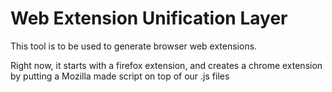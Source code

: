 # Web Extension Unification Layer

This tool is to be used to generate browser web extensions.

Right now, it starts with a firefox extension, and creates a chrome
extension by putting a Mozilla made script on top of our .js files
